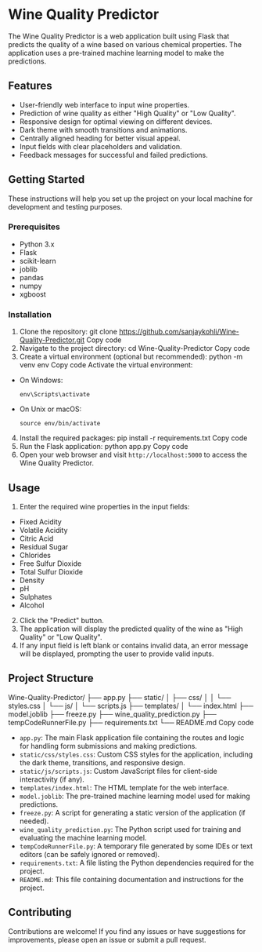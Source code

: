# Wine Quality Predictor

The Wine Quality Predictor is a web application built using Flask that predicts the quality of a wine based on various chemical properties. The application uses a pre-trained machine learning model to make the predictions.

## Features

- User-friendly web interface to input wine properties.
- Prediction of wine quality as either "High Quality" or "Low Quality".
- Responsive design for optimal viewing on different devices.
- Dark theme with smooth transitions and animations.
- Centrally aligned heading for better visual appeal.
- Input fields with clear placeholders and validation.
- Feedback messages for successful and failed predictions.

## Getting Started

These instructions will help you set up the project on your local machine for development and testing purposes.

### Prerequisites

- Python 3.x
- Flask
- scikit-learn
- joblib
- pandas
- numpy
- xgboost

### Installation

1. Clone the repository:
git clone https://github.com/sanjaykohli/Wine-Quality-Predictor.git
Copy code
2. Navigate to the project directory:
cd Wine-Quality-Predictor
Copy code
3. Create a virtual environment (optional but recommended):
python -m venv env
Copy code
Activate the virtual environment:

- On Windows:
  ```
  env\Scripts\activate
  ```
- On Unix or macOS:
  ```
  source env/bin/activate
  ```

4. Install the required packages:
pip install -r requirements.txt
Copy code
5. Run the Flask application:
python app.py
Copy code
6. Open your web browser and visit `http://localhost:5000` to access the Wine Quality Predictor.

## Usage

1. Enter the required wine properties in the input fields:
- Fixed Acidity
- Volatile Acidity
- Citric Acid
- Residual Sugar
- Chlorides
- Free Sulfur Dioxide
- Total Sulfur Dioxide
- Density
- pH
- Sulphates
- Alcohol

2. Click the "Predict" button.
3. The application will display the predicted quality of the wine as "High Quality" or "Low Quality".
4. If any input field is left blank or contains invalid data, an error message will be displayed, prompting the user to provide valid inputs.

## Project Structure
Wine-Quality-Predictor/
├── app.py
├── static/
│   ├── css/
│   │   └── styles.css
│   └── js/
│       └── scripts.js
├── templates/
│   └── index.html
├── model.joblib
├── freeze.py
├── wine_quality_prediction.py
├── tempCodeRunnerFile.py
├── requirements.txt
└── README.md
Copy code
- `app.py`: The main Flask application file containing the routes and logic for handling form submissions and making predictions.
- `static/css/styles.css`: Custom CSS styles for the application, including the dark theme, transitions, and responsive design.
- `static/js/scripts.js`: Custom JavaScript files for client-side interactivity (if any).
- `templates/index.html`: The HTML template for the web interface.
- `model.joblib`: The pre-trained machine learning model used for making predictions.
- `freeze.py`: A script for generating a static version of the application (if needed).
- `wine_quality_prediction.py`: The Python script used for training and evaluating the machine learning model.
- `tempCodeRunnerFile.py`: A temporary file generated by some IDEs or text editors (can be safely ignored or removed).
- `requirements.txt`: A file listing the Python dependencies required for the project.
- `README.md`: This file containing documentation and instructions for the project.

## Contributing

Contributions are welcome! If you find any issues or have suggestions for improvements, please open an issue or submit a pull request.
